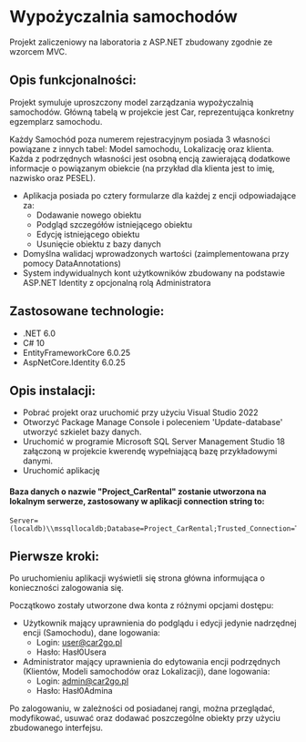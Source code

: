 # Wypożyczalnia samochodów
Projekt zaliczeniowy na laboratoria z ASP.NET zbudowany zgodnie ze wzorcem MVC.

## Opis funkcjonalności:
Projekt symuluje uproszczony model zarządzania wypożyczalnią samochodów. Główną tabelą w projekcie jest Car, reprezentująca konkretny egzemplarz samochodu. 

Każdy Samochód poza numerem rejestracyjnym posiada 3 własności powiązane z innych tabel: Model samochodu, Lokalizację oraz klienta. 
Każda z podrzędnych własności jest osobną encją zawierającą dodatkowe informacje o powiązanym obiekcie (na przykład dla klienta jest to imię, nazwisko oraz PESEL).

- Aplikacja posiada po cztery formularze dla każdej z encji odpowiadające za:
  - Dodawanie nowego obiektu
  - Podgląd szczegółów istniejącego obiektu
  - Edycję istniejącego obiektu
  - Usunięcie obiektu z bazy danych
- Domyślna walidacj wprowadzonych wartości (zaimplementowana przy pomocy DataAnnotations)
- System indywidualnych kont użytkowników zbudowany na podstawie ASP.NET Identity z opcjonalną rolą Administratora

## Zastosowane technologie:
* .NET 6.0
* C# 10
* EntityFrameworkCore 6.0.25
* AspNetCore.Identity 6.0.25

## Opis instalacji:
* Pobrać projekt oraz uruchomić przy użyciu Visual Studio 2022
* Otworzyć Package Manage Console i poleceniem 'Update-database' utworzyć szkielet bazy danych.
* Uruchomić w programie Microsoft SQL Server Management Studio 18 załączoną w projekcie kwerendę wypełniającą bazę przykładowymi danymi.
* Uruchomić aplikację

#### Baza danych o nazwie "Project_CarRental" zostanie utworzona na lokalnym serwerze, zastosowany w aplikacji connection string to:
```
Server=(localdb)\\mssqllocaldb;Database=Project_CarRental;Trusted_Connection=True;MultipleActiveResultSets=true
```

## Pierwsze kroki:
Po uruchomieniu aplikacji wyświetli się strona główna informująca o konieczności zalogowania się.

Początkowo zostały utworzone dwa konta z różnymi opcjami dostępu:
- Użytkownik mający uprawnienia do podglądu i edycji jedynie nadrzędnej encji (Samochodu), dane logowania:
  - Login: user@car2go.pl
  - Hasło: Hasł0Usera
- Administrator mający uprawnienia do edytowania encji podrzędnych (Klientów, Modeli samochodów oraz Lokalizacji), dane logowania:
  - Login: admin@car2go.pl
  - Hasło: Hasł0Admina
 
Po zalogowaniu, w zależności od posiadanej rangi, można przeglądać, modyfikować, usuwać oraz dodawać poszczególne obiekty przy użyciu zbudowanego interfejsu.
